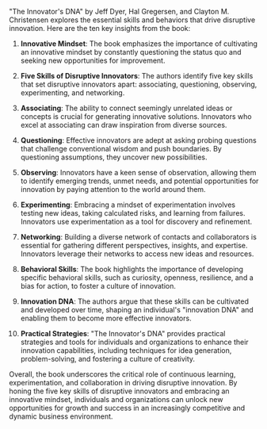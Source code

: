 "The Innovator's DNA" by Jeff Dyer, Hal Gregersen, and Clayton M. Christensen explores the essential skills and behaviors that drive disruptive innovation. Here are the ten key insights from the book:

1. **Innovative Mindset**: The book emphasizes the importance of cultivating an innovative mindset by constantly questioning the status quo and seeking new opportunities for improvement.

2. **Five Skills of Disruptive Innovators**: The authors identify five key skills that set disruptive innovators apart: associating, questioning, observing, experimenting, and networking.

3. **Associating**: The ability to connect seemingly unrelated ideas or concepts is crucial for generating innovative solutions. Innovators who excel at associating can draw inspiration from diverse sources.

4. **Questioning**: Effective innovators are adept at asking probing questions that challenge conventional wisdom and push boundaries. By questioning assumptions, they uncover new possibilities.

5. **Observing**: Innovators have a keen sense of observation, allowing them to identify emerging trends, unmet needs, and potential opportunities for innovation by paying attention to the world around them.

6. **Experimenting**: Embracing a mindset of experimentation involves testing new ideas, taking calculated risks, and learning from failures. Innovators use experimentation as a tool for discovery and refinement.

7. **Networking**: Building a diverse network of contacts and collaborators is essential for gathering different perspectives, insights, and expertise. Innovators leverage their networks to access new ideas and resources.

8. **Behavioral Skills**: The book highlights the importance of developing specific behavioral skills, such as curiosity, openness, resilience, and a bias for action, to foster a culture of innovation.

9. **Innovation DNA**: The authors argue that these skills can be cultivated and developed over time, shaping an individual's "innovation DNA" and enabling them to become more effective innovators.

10. **Practical Strategies**: "The Innovator's DNA" provides practical strategies and tools for individuals and organizations to enhance their innovation capabilities, including techniques for idea generation, problem-solving, and fostering a culture of creativity.

Overall, the book underscores the critical role of continuous learning, experimentation, and collaboration in driving disruptive innovation. By honing the five key skills of disruptive innovators and embracing an innovative mindset, individuals and organizations can unlock new opportunities for growth and success in an increasingly competitive and dynamic business environment.